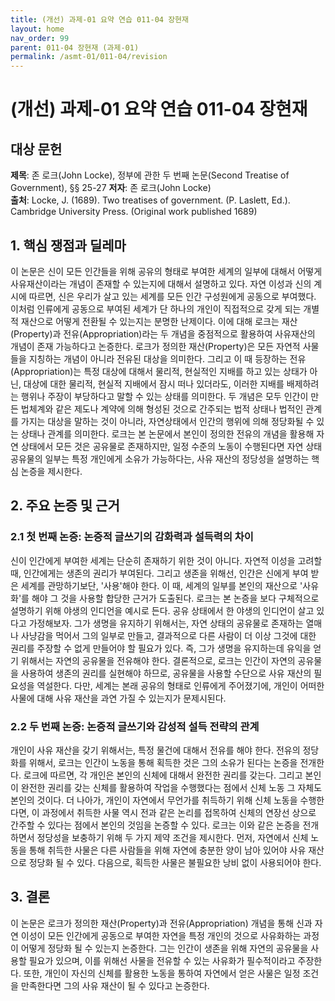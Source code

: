 ```yaml
---
title: (개선) 과제-01 요약 연습 011-04 장현재
layout: home
nav_order: 99
parent: 011-04 장현재 (과제-01)
permalink: /asmt-01/011-04/revision
---
```


# (개선) 과제-01 요약 연습 011-04 장현재


## 대상 문헌
**제목**: 존 로크(John Locke), 정부에 관한 두 번째 논문(Second Treatise of Government), §§ 25-27
**저자**: 존 로크(John Locke)  
**출처**: Locke, J. (1689). Two treatises of government. (P. Laslett, Ed.). Cambridge University Press. (Original work published 1689)

## 1. 핵심 쟁점과 딜레마  
이 논문은 신이 모든 인간들을 위해 공유의 형태로 부여한 세계의 일부에 대해서 어떻게 사유재산이라는 개념이 존재할 수 있는지에 대해서 설명하고 있다. 자연 이성과 신의 계시에 따르면, 신은 우리가 살고 있는 세계를 모든 인간 구성원에게 공동으로 부여했다. 이처럼 인류에게 공동으로 부여된 세계가 단 하나의 개인이 직접적으로 갖게 되는 개별적 재산으로 어떻게 전환될 수 있는지는 분명한 난제이다. 이에 대해 로크는 재산(Property)과 전유(Appropriation)라는 두 개념을 중점적으로 활용하여 사유재산의 개념이 존재 가능하다고 논증한다. 로크가 정의한 재산(Property)은 모든 자연적 사물들을 지칭하는 개념이 아니라 전유된 대상을 의미한다. 그리고 이 때 등장하는 전유(Appropriation)는 특정 대상에 대해서 물리적, 현실적인 지배를 하고 있는 상태가 아닌, 대상에 대한 물리적, 현실적 지배에서 잠시 떠나 있더라도, 이러한 지배를 배제하려는 행위나 주장이 부당하다고 말할 수 있는 상태를 의미한다. 두 개념은 모두 인간이 만든 법체계와 같은 제도나 계약에 의해 형성된 것으로 간주되는 법적 상태나 법적인 관계를 가지는 대상을 말하는 것이 아니라, 자연상태에서 인간의 행위에 의해 정당화될 수 있는 상태나 관계를 의미한다. 로크는 본 논문에서 본인이 정의한 전유의 개념을 활용해 자연 상태에서 모든 것은 공유물로 존재하지만, 일정 수준의 노동이 수행된다면 자연 상태 공유물의 일부는 특정 개인에게 소유가 가능하다는, 사유 재산의 정당성을 설명하는 핵심 논증을 제시한다. 

## 2. 주요 논증 및 근거  

### 2.1 첫 번째 논증: 논증적 글쓰기의 감화력과 설득력의 차이  
신이 인간에게 부여한 세계는 단순히 존재하기 위한 것이 아니다. 자연적 이성을 고려할 때, 인간에게는 생존의 권리가 부여된다. 그리고 생존을 위해선, 인간은 신에게 부여 받은 세계를 관망하기보단, '사용'해야 한다. 이 때, 세계의 일부를 본인의 재산으로 '사유화'를 해야 그 것을 사용할 합당한 근거가 도출된다. 로크는 본 논증을 보다 구체적으로 설명하기 위해 야생의 인디언을 예시로 든다. 공유 상태에서 한 야생의 인디언이 살고 있다고 가정해보자. 그가 생명을 유지하기 위해서는, 자연 상태의 공유물로 존재하는 열매나 사냥감을 먹어서 그의 일부로 만들고, 결과적으로 다른 사람이 더 이상 그것에 대한 권리를 주장할 수 없게 만들어야 할 필요가 있다. 즉, 그가 생명을 유지하는데 유익을 얻기 위해서는 자연의 공유물을 전유해야 한다. 결론적으로, 로크는 인간이 자연의 공유물을 사용하여 생존의 권리를 실현해야 하므로, 공유물을 사용할 수단으로 사유 재산의 필요성을 역설한다. 다만, 세계는 본래 공유의 형태로 인류에게 주어졌기에, 개인이 어떠한 사물에 대해 사유 재산을 과연 가질 수 있는지가 문제시된다.

### 2.2 두 번째 논증: 논증적 글쓰기와 감성적 설득 전략의 관계  
개인이 사유 재산을 갖기 위해서는, 특정 물건에 대해서 전유를 해야 한다. 전유의 정당화를 위해서, 로크는 인간이 노동을 통해 획득한 것은 그의 소유가 된다는 논증을 전개한다. 로크에 따르면, 각 개인은 본인의 신체에 대해서 완전한 권리를 갖는다. 그리고 본인이 완전한 권리를 갖는 신체를 활용하여 작업을 수행했다는 점에서 신체 노동 그 자체도 본인의 것이다. 더 나아가, 개인이 자연에서 무언가를 취득하기 위해 신체 노동을 수행한다면, 이 과정에서 취득한 사물 역시 전과 같은 논리를 접목하여 신체의 연장선 상으로 간주할 수 있다는 점에서 본인의 것임을 논증할 수 있다. 로크는 이와 같은 논증을 전개하면서 정당성을 보충하기 위해 두 가지 제약 조건을 제시한다. 먼저, 자연에서 신체 노동을 통해 취득한 사물은 다른 사람들을 위해 자연에 충분한 양이 남아 있어야 사유 재산으로 정당화 될 수 있다. 다음으로, 획득한 사물은 불필요한 낭비 없이 사용되어야 한다. 

## 3. 결론  
이 논문은 로크가 정의한 재산(Property)과 전유(Appropriation) 개념을 통해 신과 자연 이성이 모든 인간에게 공동으로 부여한 자연을 특정 개인의 것으로 사유화하는 과정이 어떻게 정당화 될 수 있는지 논증한다. 그는 인간이 생존을 위해 자연의 공유물을 사용할 필요가 있으며, 이를 위해선 사물을 전유할 수 있는 사유화가 필수적이라고 주장한다. 또한, 개인이 자신의 신체를 활용한 노동을 통하여 자연에서 얻은 사물은 일정 조건을 만족한다면 그의 사유 재산이 될 수 있다고 논증한다.
